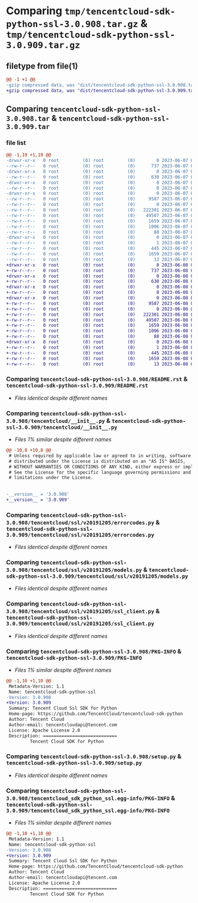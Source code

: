 # Comparing `tmp/tencentcloud-sdk-python-ssl-3.0.908.tar.gz` & `tmp/tencentcloud-sdk-python-ssl-3.0.909.tar.gz`

## filetype from file(1)

```diff
@@ -1 +1 @@
-gzip compressed data, was "dist/tencentcloud-sdk-python-ssl-3.0.908.tar", last modified: Wed Jun  7 00:31:37 2023, max compression
+gzip compressed data, was "dist/tencentcloud-sdk-python-ssl-3.0.909.tar", last modified: Thu Jun  8 00:32:30 2023, max compression
```

## Comparing `tencentcloud-sdk-python-ssl-3.0.908.tar` & `tencentcloud-sdk-python-ssl-3.0.909.tar`

### file list

```diff
@@ -1,19 +1,19 @@
-drwxr-xr-x   0 root         (0) root         (0)        0 2023-06-07 00:31:37.000000 tencentcloud-sdk-python-ssl-3.0.908/
--rw-r--r--   0 root         (0) root         (0)      737 2023-06-07 00:31:37.000000 tencentcloud-sdk-python-ssl-3.0.908/README.rst
-drwxr-xr-x   0 root         (0) root         (0)        0 2023-06-07 00:31:37.000000 tencentcloud-sdk-python-ssl-3.0.908/tencentcloud/
--rw-r--r--   0 root         (0) root         (0)      630 2023-06-07 00:31:37.000000 tencentcloud-sdk-python-ssl-3.0.908/tencentcloud/__init__.py
-drwxr-xr-x   0 root         (0) root         (0)        0 2023-06-07 00:31:37.000000 tencentcloud-sdk-python-ssl-3.0.908/tencentcloud/ssl/
--rw-r--r--   0 root         (0) root         (0)        0 2023-06-07 00:31:37.000000 tencentcloud-sdk-python-ssl-3.0.908/tencentcloud/ssl/__init__.py
-drwxr-xr-x   0 root         (0) root         (0)        0 2023-06-07 00:31:37.000000 tencentcloud-sdk-python-ssl-3.0.908/tencentcloud/ssl/v20191205/
--rw-r--r--   0 root         (0) root         (0)     9587 2023-06-07 00:31:37.000000 tencentcloud-sdk-python-ssl-3.0.908/tencentcloud/ssl/v20191205/errorcodes.py
--rw-r--r--   0 root         (0) root         (0)        0 2023-06-07 00:31:37.000000 tencentcloud-sdk-python-ssl-3.0.908/tencentcloud/ssl/v20191205/__init__.py
--rw-r--r--   0 root         (0) root         (0)   222301 2023-06-07 00:31:37.000000 tencentcloud-sdk-python-ssl-3.0.908/tencentcloud/ssl/v20191205/models.py
--rw-r--r--   0 root         (0) root         (0)    49507 2023-06-07 00:31:37.000000 tencentcloud-sdk-python-ssl-3.0.908/tencentcloud/ssl/v20191205/ssl_client.py
--rw-r--r--   0 root         (0) root         (0)     1659 2023-06-07 00:31:37.000000 tencentcloud-sdk-python-ssl-3.0.908/PKG-INFO
--rw-r--r--   0 root         (0) root         (0)     1006 2023-06-07 00:31:37.000000 tencentcloud-sdk-python-ssl-3.0.908/setup.py
--rw-r--r--   0 root         (0) root         (0)       88 2023-06-07 00:31:37.000000 tencentcloud-sdk-python-ssl-3.0.908/setup.cfg
-drwxr-xr-x   0 root         (0) root         (0)        0 2023-06-07 00:31:37.000000 tencentcloud-sdk-python-ssl-3.0.908/tencentcloud_sdk_python_ssl.egg-info/
--rw-r--r--   0 root         (0) root         (0)        1 2023-06-07 00:31:37.000000 tencentcloud-sdk-python-ssl-3.0.908/tencentcloud_sdk_python_ssl.egg-info/dependency_links.txt
--rw-r--r--   0 root         (0) root         (0)      445 2023-06-07 00:31:37.000000 tencentcloud-sdk-python-ssl-3.0.908/tencentcloud_sdk_python_ssl.egg-info/SOURCES.txt
--rw-r--r--   0 root         (0) root         (0)     1659 2023-06-07 00:31:37.000000 tencentcloud-sdk-python-ssl-3.0.908/tencentcloud_sdk_python_ssl.egg-info/PKG-INFO
--rw-r--r--   0 root         (0) root         (0)       13 2023-06-07 00:31:37.000000 tencentcloud-sdk-python-ssl-3.0.908/tencentcloud_sdk_python_ssl.egg-info/top_level.txt
+drwxr-xr-x   0 root         (0) root         (0)        0 2023-06-08 00:32:30.000000 tencentcloud-sdk-python-ssl-3.0.909/
+-rw-r--r--   0 root         (0) root         (0)      737 2023-06-08 00:32:30.000000 tencentcloud-sdk-python-ssl-3.0.909/README.rst
+drwxr-xr-x   0 root         (0) root         (0)        0 2023-06-08 00:32:30.000000 tencentcloud-sdk-python-ssl-3.0.909/tencentcloud/
+-rw-r--r--   0 root         (0) root         (0)      630 2023-06-08 00:32:30.000000 tencentcloud-sdk-python-ssl-3.0.909/tencentcloud/__init__.py
+drwxr-xr-x   0 root         (0) root         (0)        0 2023-06-08 00:32:30.000000 tencentcloud-sdk-python-ssl-3.0.909/tencentcloud/ssl/
+-rw-r--r--   0 root         (0) root         (0)        0 2023-06-08 00:32:30.000000 tencentcloud-sdk-python-ssl-3.0.909/tencentcloud/ssl/__init__.py
+drwxr-xr-x   0 root         (0) root         (0)        0 2023-06-08 00:32:30.000000 tencentcloud-sdk-python-ssl-3.0.909/tencentcloud/ssl/v20191205/
+-rw-r--r--   0 root         (0) root         (0)     9587 2023-06-08 00:32:30.000000 tencentcloud-sdk-python-ssl-3.0.909/tencentcloud/ssl/v20191205/errorcodes.py
+-rw-r--r--   0 root         (0) root         (0)        0 2023-06-08 00:32:30.000000 tencentcloud-sdk-python-ssl-3.0.909/tencentcloud/ssl/v20191205/__init__.py
+-rw-r--r--   0 root         (0) root         (0)   222301 2023-06-08 00:32:30.000000 tencentcloud-sdk-python-ssl-3.0.909/tencentcloud/ssl/v20191205/models.py
+-rw-r--r--   0 root         (0) root         (0)    49507 2023-06-08 00:32:30.000000 tencentcloud-sdk-python-ssl-3.0.909/tencentcloud/ssl/v20191205/ssl_client.py
+-rw-r--r--   0 root         (0) root         (0)     1659 2023-06-08 00:32:30.000000 tencentcloud-sdk-python-ssl-3.0.909/PKG-INFO
+-rw-r--r--   0 root         (0) root         (0)     1006 2023-06-08 00:32:30.000000 tencentcloud-sdk-python-ssl-3.0.909/setup.py
+-rw-r--r--   0 root         (0) root         (0)       88 2023-06-08 00:32:30.000000 tencentcloud-sdk-python-ssl-3.0.909/setup.cfg
+drwxr-xr-x   0 root         (0) root         (0)        0 2023-06-08 00:32:30.000000 tencentcloud-sdk-python-ssl-3.0.909/tencentcloud_sdk_python_ssl.egg-info/
+-rw-r--r--   0 root         (0) root         (0)        1 2023-06-08 00:32:30.000000 tencentcloud-sdk-python-ssl-3.0.909/tencentcloud_sdk_python_ssl.egg-info/dependency_links.txt
+-rw-r--r--   0 root         (0) root         (0)      445 2023-06-08 00:32:30.000000 tencentcloud-sdk-python-ssl-3.0.909/tencentcloud_sdk_python_ssl.egg-info/SOURCES.txt
+-rw-r--r--   0 root         (0) root         (0)     1659 2023-06-08 00:32:30.000000 tencentcloud-sdk-python-ssl-3.0.909/tencentcloud_sdk_python_ssl.egg-info/PKG-INFO
+-rw-r--r--   0 root         (0) root         (0)       13 2023-06-08 00:32:30.000000 tencentcloud-sdk-python-ssl-3.0.909/tencentcloud_sdk_python_ssl.egg-info/top_level.txt
```

### Comparing `tencentcloud-sdk-python-ssl-3.0.908/README.rst` & `tencentcloud-sdk-python-ssl-3.0.909/README.rst`

 * *Files identical despite different names*

### Comparing `tencentcloud-sdk-python-ssl-3.0.908/tencentcloud/__init__.py` & `tencentcloud-sdk-python-ssl-3.0.909/tencentcloud/__init__.py`

 * *Files 1% similar despite different names*

```diff
@@ -10,8 +10,8 @@
 # Unless required by applicable law or agreed to in writing, software
 # distributed under the License is distributed on an "AS IS" BASIS,
 # WITHOUT WARRANTIES OR CONDITIONS OF ANY KIND, either express or implied.
 # See the License for the specific language governing permissions and
 # limitations under the License.
 
 
-__version__ = '3.0.908'
+__version__ = '3.0.909'
```

### Comparing `tencentcloud-sdk-python-ssl-3.0.908/tencentcloud/ssl/v20191205/errorcodes.py` & `tencentcloud-sdk-python-ssl-3.0.909/tencentcloud/ssl/v20191205/errorcodes.py`

 * *Files identical despite different names*

### Comparing `tencentcloud-sdk-python-ssl-3.0.908/tencentcloud/ssl/v20191205/models.py` & `tencentcloud-sdk-python-ssl-3.0.909/tencentcloud/ssl/v20191205/models.py`

 * *Files identical despite different names*

### Comparing `tencentcloud-sdk-python-ssl-3.0.908/tencentcloud/ssl/v20191205/ssl_client.py` & `tencentcloud-sdk-python-ssl-3.0.909/tencentcloud/ssl/v20191205/ssl_client.py`

 * *Files identical despite different names*

### Comparing `tencentcloud-sdk-python-ssl-3.0.908/PKG-INFO` & `tencentcloud-sdk-python-ssl-3.0.909/PKG-INFO`

 * *Files 1% similar despite different names*

```diff
@@ -1,10 +1,10 @@
 Metadata-Version: 1.1
 Name: tencentcloud-sdk-python-ssl
-Version: 3.0.908
+Version: 3.0.909
 Summary: Tencent Cloud Ssl SDK for Python
 Home-page: https://github.com/TencentCloud/tencentcloud-sdk-python
 Author: Tencent Cloud
 Author-email: tencentcloudapi@tencent.com
 License: Apache License 2.0
 Description: ============================
         Tencent Cloud SDK for Python
```

### Comparing `tencentcloud-sdk-python-ssl-3.0.908/setup.py` & `tencentcloud-sdk-python-ssl-3.0.909/setup.py`

 * *Files identical despite different names*

### Comparing `tencentcloud-sdk-python-ssl-3.0.908/tencentcloud_sdk_python_ssl.egg-info/PKG-INFO` & `tencentcloud-sdk-python-ssl-3.0.909/tencentcloud_sdk_python_ssl.egg-info/PKG-INFO`

 * *Files 1% similar despite different names*

```diff
@@ -1,10 +1,10 @@
 Metadata-Version: 1.1
 Name: tencentcloud-sdk-python-ssl
-Version: 3.0.908
+Version: 3.0.909
 Summary: Tencent Cloud Ssl SDK for Python
 Home-page: https://github.com/TencentCloud/tencentcloud-sdk-python
 Author: Tencent Cloud
 Author-email: tencentcloudapi@tencent.com
 License: Apache License 2.0
 Description: ============================
         Tencent Cloud SDK for Python
```

